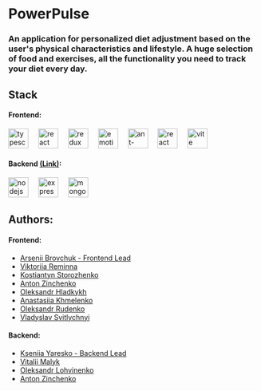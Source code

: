 # PowerPulse
### An application for personalized diet adjustment based on the user's physical characteristics and lifestyle. A huge selection of food and exercises, all the functionality you need to track your diet every day.

## Stack

#### Frontend:

<div align="left">
  <img src="https://cdn.jsdelivr.net/gh/devicons/devicon/icons/typescript/typescript-original.svg" height="40" alt="typescript logo"  />
  <img width="12" />
  <img src="https://cdn.jsdelivr.net/gh/devicons/devicon/icons/react/react-original.svg" height="40" alt="react logo"  />
  <img width="12" />
  <img src="https://cdn.simpleicons.org/redux/764ABC" height="40" alt="redux logo"  />
  <img width="12" />
  <img src="https://emotion.sh/logo-48x48.png" width="40" height="40" alt="emotion" />
  <img width="12" />
  <img src="https://gw.alipayobjects.com/zos/rmsportal/KDpgvguMpGfqaHPjicRK.svg" width="40" height="40" alt="ant-design" />
  <img width="12" />
  <img src="https://velog.velcdn.com/images/cjy0029/post/5160dec4-e600-4229-8d01-a718842ca10a/reactrouter.jpeg" width="40" height="40" alt="react router" />
  <img width="12" />
  <img src="https://img.icons8.com/fluency/48/vite.png" alt="vite" width="40" height="40"/>
</div>

#### Backend [(Link)](https://github.com/Ksuyaresko/fitness-app-backend): 

<div align="left">
  <img src="https://img.icons8.com/color/48/nodejs.png" alt="nodejs" width="40" height="40" />
  <img width="12" />
  <img src="https://img.icons8.com/fluency/48/express-js.png" alt="expressjs" width="40" height="40" />
  <img width="12" />
  <img src="https://img.icons8.com/color/48/mongodb.png" alt="mongodb" width="40" height="40" />
</div>

## Authors:

#### Frontend:

- [Arsenii Brovchuk - Frontend Lead](https://github.com/Robertw8)
- [Viktoriia Reminna](https://github.com/ViktoriaReminna)
- [Kostiantyn Storozhenko](https://github.com/KostiantynSS)
- [Anton Zinchenko](https://github.com/AntonZinchenko32)
- [Oleksandr Hladkykh](https://github.com/gladja)
- [Anastasiia Khmelenko](https://github.com/anastasiiahmel)
- [Oleksandr Rudenko](https://github.com/ruden4)
- [Vladyslav Svitlychnyi](https://github.com/Svitly4nyi-Vla2yslav)

#### Backend:
- [Kseniia Yaresko - Backend Lead](https://github.com/Ksuyaresko)
- [Vitalii Malyk](https://github.com/Vitalii-Malyk)
- [Oleksandr Lohvinenko](https://github.com/Alexblack19)
- [Anton Zinchenko](https://github.com/AntonZinchenko32)
